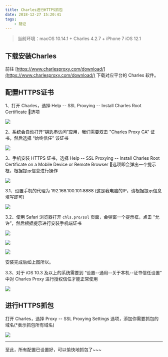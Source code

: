 ```yaml
---
title: Charles进行HTTPS抓包
date: 2018-12-27 15:20:41
tags:
	- 随记
---
```


> 当前环境：macOS 10.14.1 + Charles 4.2.7 + iPhone 7 iOS 12.1

## 下载安装Charles

前往 [https://www.charlesproxy.com/download/](https://www.charlesproxy.com/download/) 下载对应平台的 Charles 软件。

## 配置HTTPS证书

1、打开 Charles，选择 Help -- SSL Proxying -- Install Charles Root Certificate 选项

![](/images/201812/charles-01.png)

2、系统会自动打开“钥匙串访问”应用，我们需要双击 "Charles Proxy CA" 证书，然后选择 “始终信任” 该证书

![](/images/201812/charles-02.png)

3、手机安装 HTTPS 证书，选择 Help -- SSL Proxying -- Install Charles Root Certificate on a Mobile Device or Remote Browser 选项即会弹出一个提示框，根据提示信息进行操作

![](/images/201812/charles-03.png)

3.1、设置手机的代理为 192.168.100.101:8888 (这是我电脑的IP，请根据提示信息填写即可)

![](/images/201812/charles-04.png)

3.2、使用 Safari 浏览器打开 `chls.pro/ssl` 页面，会弹窗一个提示框，点击 “允许”，然后根据提示进行安装手机端证书

![](/images/201812/charles-05.png)

![](/images/201812/charles-06.png)

![](/images/201812/charles-07.png)

安装完成后如上图所以。

3.3、对于 iOS 10.3 及以上的系统需要到 “设置--通用--关于本机--证书信任设置” 中对 Charles Proxy 进行授权信任才能正常使用

![](/images/201812/charles-08.png)

## 进行HTTPS抓包

打开 Charles，选择 Proxy -- SSL Proxying Settings 选项，添加你需要抓包的域名(*表示抓包所有域名)

![](/images/201812/charles-09.png)

***

至此，所有配置已设置好，可以愉快地抓包了~~~
